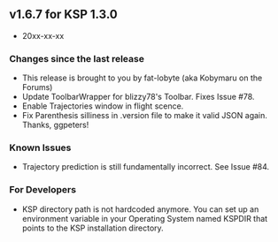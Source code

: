 ## v1.6.7 for KSP 1.3.0

- 20xx-xx-xx

### Changes since the last release
  * This release is brought to you by fat-lobyte (aka Kobymaru on the Forums)
  * Update ToolbarWrapper for blizzy78's Toolbar. Fixes Issue #78.
  * Enable Trajectories window in flight scence.
  * Fix Parenthesis silliness in .version file to make it valid JSON again. Thanks, ggpeters!

### Known Issues
  * Trajectory prediction is still fundamentally incorrect. See Issue #84.
  
### For Developers
  * KSP directory path is not hardcoded anymore. You can set up an environment variable in your Operating System named KSPDIR that points to the KSP installation directory.
